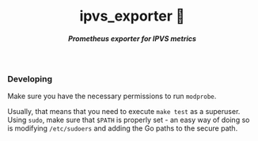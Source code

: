 <h1 align="center">ipvs_exporter 📡  </h1>

<h5 align="center">Prometheus exporter for IPVS metrics</h5>

<br/>

### Developing

Make sure you have the necessary permissions to run `modprobe`. 

Usually, that means that you need to execute `make test` as a superuser. Using `sudo`, make sure that `$PATH` is properly set - an easy way of doing so is modifying `/etc/sudoers` and adding the Go paths to the secure path.

